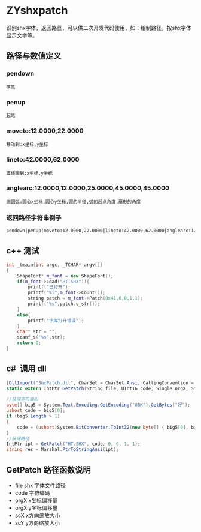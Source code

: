 # ZYshxpatch
识别shx字体，返回路径，可以供二次开发代码使用，如：绘制路径，按shx字体显示文字等。
## 路径与数值定义
### pendown 
	落笔
### penup 
	起笔
### moveto:12.0000,22.0000 
	移动到:x坐标,y坐标
### lineto:42.0000,62.0000 
	直线画到:x坐标,y坐标
### anglearc:12.0000,12.0000,25.0000,45.0000,45.0000 
	画圆弧:圆心x坐标,圆心y坐标,圆的半径,弧的起点角度,扇形的角度
### 返回路径字符串例子
	pendown|penup|moveto:12.0000,22.0000|lineto:42.0000,62.0000|anglearc:12.0000,12.0000,25.0000,45.0000,45.0000
## c++ 测试
```c++
int _tmain(int argc, _TCHAR* argv[])
{
	ShapeFont* m_font = new ShapeFont();
	if(m_font->Load("HT.SHX")){
		printf("已打开");
		printf("%i",m_font->Count());
		string patch = m_font->Patch(0x41,0,0,1,1);
		printf("%s",patch.c_str());
	}
	else{
		printf("字库打开错误");
	}
	char* str = "";
	scanf_s("%s",str);
	return 0;
}
```

## c#  调用 dll 
```c#
[DllImport("ShxPatch.dll", CharSet = CharSet.Ansi, CallingConvention = CallingConvention.StdCall)]
static extern IntPtr GetPatch(String file, UInt16 code, Single orgX, Single orgY, Single scX, Single scY);

//获得字符编码
byte[] big5 = System.Text.Encoding.GetEncoding("GBK").GetBytes("好");
ushort code = big5[0];
if (big5.Length > 1)
{
	code = (ushort)System.BitConverter.ToInt32(new byte[] { big5[0], big5[1], 0x00, 0x00 }, 0);
}
//获得路径
IntPtr ipt = GetPatch("HT.SHX", code, 0, 0, 1, 1);
string res = Marshal.PtrToStringAnsi(ipt);
```

## GetPatch 路径函数说明	
* file shx 字体文件路径
* code 字符编码
* orgX x坐标偏移量
* orgX y坐标偏移量
* scX x方向缩放大小
* scY y方向缩放大小
